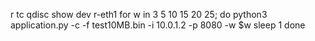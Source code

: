 r tc qdisc show dev r-eth1
for w in 3 5 10 15 20 25; do
  python3 application.py -c -f test10MB.bin -i 10.0.1.2 -p 8080 -w $w
  sleep 1
done
